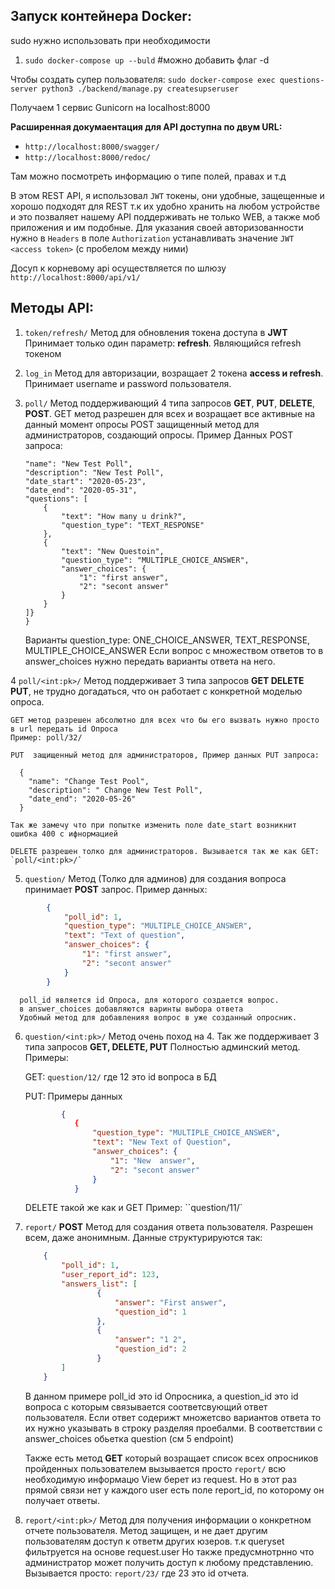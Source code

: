 ## Запуск контейнера Docker: 
sudo нужно использовать при необходимости 
1. `sudo docker-compose up --buld`   #можно добавить флаг -d 

Чтобы создать супер пользователя:
`sudo docker-compose exec questions-server python3 ./backend/manage.py createsupseruser`

Получаем 1 сервис Gunicorn на localhost:8000

**Расширенная докумаентация для API доступна по двум URL:**

* `http://localhost:8000/swagger/`
* `http://localhost:8000/redoc/`

Там можно посмотреть информацию о типе полей, правах и т.д

В этом REST API, я использовал `JWT` токены, они удобные, защещенные и хорошо подходят для REST т.к 
их удобно хранить на любом устройстве и это позваляет нашему API поддерживать не только WEB, а также моб приложения и им подобные.
Для указания своей авторизованности нужно в `Headers` в поле `Authorization` устанавливать значение `JWT <access token>` (с пробелом между ними)

Досуп к корневому api осуществляется по шлюзу `http://localhost:8000/api/v1/`

## Методы API: 
1. `token/refresh/` Метод для обновления токена доступа в **JWT**
Принимает только один параметр: **refresh**. Являющийся refresh токеном

2. `log_in` Метод для авторизации, возращает 2 токена **access и refresh**. 
Принимает username и password пользователя.

3. `poll/` Метод поддерживающий 4 типа запросов **GET**, **PUT**, **DELETE**, **POST**.
    GET метод разрешен для всех и возращает все активные на данный момент опросы
    POST защищенный метод для администраторов, создающий опросы. Пример Данных POST запроса:
    ```json{
    "name": "New Test Poll",
    "description": "New Test Poll",
    "date_start": "2020-05-23",
    "date_end": "2020-05-31",
    "questions": [
        {
            "text": "How many u drink?",
            "question_type": "TEXT_RESPONSE"
        },
        {
            "text": "New Questoin",
            "question_type": "MULTIPLE_CHOICE_ANSWER",
            "answer_choices": {
                "1": "first answer",
                "2": "secont answer"
            }
        }
    ]}
    }
   ```
   Варианты question_type: ONE_CHOICE_ANSWER, TEXT_RESPONSE, MULTIPLE_CHOICE_ANSWER
   Если вопрос с множеством ответов то в answer_choices нужно передать варианты ответа на него.
   
 4 `poll/<int:pk>/` Метод поддерживает 3 типа запросов **GET DELETE PUT**, не трудно догадаться, 
                    что он работает с конкретной моделью опроса.
                    
    GET метод разрешен абсолютно для всех что бы его вызвать нужно просто в url передать id Опроса
    Пример: poll/32/
    
    PUT  защищенный метод для администраторов, Пример данных PUT запроса: 
   
      {
        "name": "Change Test Pool",
        "description": " Change New Test Poll",
        "date_end": "2020-05-26"
      }
    
    Так же замечу что при попытке изменить поле date_start возникнит ошибка 400 с ифнормацией 
    
    DELETE разрешен толко для администраторов. Вызывается так же как GET:
    `poll/<int:pk>/`

5.  `question/` Метод (Толко для админов) для создания вопроса принимает **POST** запрос. Пример данных:
```json
        {
            "poll_id": 1, 
            "question_type": "MULTIPLE_CHOICE_ANSWER",
            "text": "Text of question",
            "answer_choices": {
                "1": "first answer",
                "2": "secont answer"
            }
        }
```     
      poll_id является id Опроса, для которого создается вопрос.
      в answer_choices добавляются варинты выбора ответа
      Удобный метод для добавленияя вопрос в уже созданный опросник.
 
 
6. `question/<int:pk>/` Метод очень поход на 4. Так же поддерживает 3 типа запросов **GET, DELETE, PUT**
     Полностью админский метод. Примеры:
     
     GET: `question/12/` где 12 это id вопроса в БД
     
     PUT: Примеры данных
     ```json
             {
                {
                    "question_type": "MULTIPLE_CHOICE_ANSWER",
                    "text": "New Text of Question",
                    "answer_choices": {
                        "1": "New  answer",
                        "2": "secont answer"
                    }
                }
    ```
    DELETE такой же как и GET Пример: ``question/11/`
    
    
7. `report/` **POST** Метод для создания ответа пользователя. Разрешен всем, даже анонимным.
    Данные структурируются так:
    ```json
        {
            "poll_id": 1,
            "user_report_id": 123, 
            "answers_list": [
                    {
                        "answer": "First answer",
                        "question_id": 1          
                    },
                    {
                        "answer": "1 2",
                        "question_id": 2        
                    }
            ]
        }
    ```
    В данном примере poll_id это id Опросника, а question_id это id вопроса 
    с которым связывается соответсвующий ответ пользователя. 
    Если ответ содерижт множетсво вариантов ответа то их нужно указывать в строку разделяя проебалми.
    В соответствии с answer_choices обьетка question (см 5 endpoint) 
    
    Также есть метод **GET** 
    который возращает список всех опросников пройденных пользователем вызывается просто 
    `report/` всю необходимую информацю View берет из request.
    Но в этот раз прямой связи нет у каждого user есть поле report_id, по которому он получает ответы.
    
8. `report/<int:pk>/` Метод для получения информации о конкретном отчете пользователя. 
    Метод защищен, и не дает другим пользователям доступ к ответм других юзеров. 
    т.к queryset фильтруется на основе request.user
    Но также предусмнотрнно что администратор может получить доступ к любому представлению.
    Вызывается просто: `report/23/` где 23 это id отчета.
